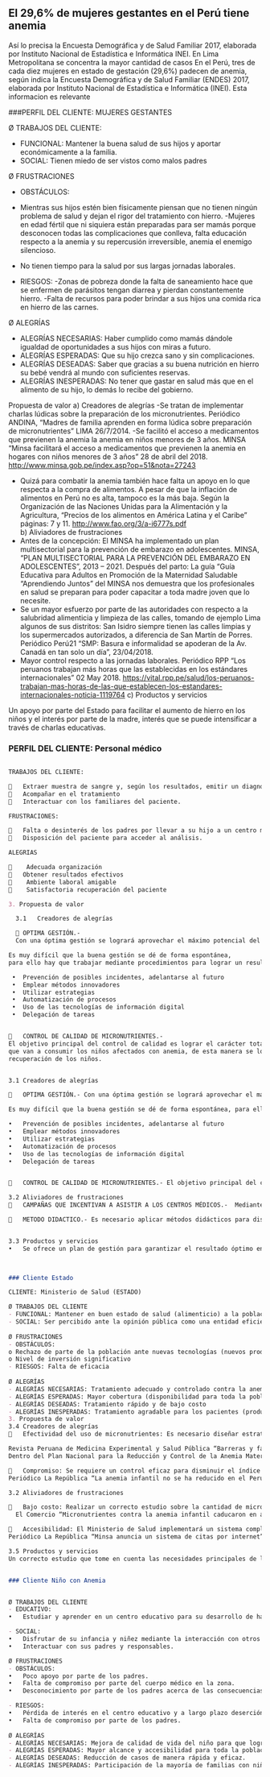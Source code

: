 ## El 29,6% de mujeres gestantes en el Perú tiene anemia
Así lo precisa la Encuesta Demográfica y de Salud Familiar 2017, elaborada por Instituto Nacional de Estadística e Informática INEI. En Lima Metropolitana se concentra la mayor cantidad de casos
En el Perú, tres de cada diez mujeres en estado de gestación (29,6%) padecen de anemia, según indica la Encuesta Demográfica y de Salud Familiar (ENDES) 2017, elaborada por Instituto Nacional de Estadística e Informática (INEI).
Esta informacion es relevante



###PERFIL DEL CLIENTE: MUJERES GESTANTES 

Ø TRABAJOS DEL CLIENTE: 
- FUNCIONAL: Mantener la buena salud de sus hijos y aportar económicamente a la familia.
- SOCIAL: Tienen miedo de ser vistos como malos padres

 
Ø FRUSTRACIONES
- OBSTÁCULOS:
- Mientras sus hijos estén bien físicamente piensan que no tienen ningún problema de salud y dejan el rigor del tratamiento con hierro.
-Mujeres en edad fértil que ni siquiera están preparadas para ser mamás porque desconocen todas las complicaciones que conlleva, falta educación respecto a la anemia y su repercusión irreversible, anemia el enemigo silencioso.
- No tienen tiempo para la salud por sus largas jornadas laborales.

- RIESGOS: 
-Zonas de pobreza donde la falta de saneamiento hace que se enfermen de parásitos tengan diarrea y pierdan constantemente hierro.
-Falta de recursos para poder brindar a sus hijos una comida rica en hierro de las carnes.
 
Ø ALEGRÍAS
- ALEGRÍAS NECESARIAS: Haber cumplido como mamás dándole igualdad de oportunidades a sus hijos con miras a futuro.
- ALEGRÍAS ESPERADAS: Que su hijo crezca sano y sin complicaciones.
- ALEGRÍAS DESEADAS: Saber que gracias a su buena nutrición en hierro su bebé vendrá al mundo con suficientes reservas.
- ALEGRÍAS INESPERADAS: No tener que gastar en salud más que en el alimento de su hijo, lo demás lo recibe del gobierno.


Propuesta de valor
a)	Creadores de alegrías
-Se tratan de implementar charlas lúdicas sobre la preparación de los micronutrientes. Periódico ANDINA, “Madres de familia aprenden en forma lúdica sobre preparación de micronutrientes” LIMA 26/7/2014.
-Se facilitó el acceso a medicamentos que previenen la anemia la anemia en niños menores de 3 años. MINSA “Minsa facilitará el acceso a medicamentos que previenen la anemia en hogares con niños menores de 3 años” 28 de abril del 2018. http://www.minsa.gob.pe/index.asp?op=51&nota=27243  
- Quizá para combatir la anemia también hace falta un apoyo en lo que respecta a la compra de alimentos. A pesar de que la inflación de alimentos en Perú no es alta, tampoco es la más baja. Según la Organización de las Naciones Unidas para la Alimentación y la Agricultura, “Precios de los alimentos en América Latina y el Caribe” páginas: 7 y 11. http://www.fao.org/3/a-i6777s.pdf  
b)	Aliviadores de frustraciones
-	Antes de la concepción: El MINSA ha implementado un plan multisectorial para la prevención de embarazo en adolescentes. MINSA, “PLAN MULTISECTORIAL PARA LA PREVENCIÓN DEL EMBARAZO EN ADOLESCENTES”, 2013 – 2021. Después del parto: La guía “Guía Educativa para Adultos en Promoción de la Maternidad Saludable “Aprendiendo Juntos” del MINSA nos demuestra que los profesionales en salud se preparan para poder capacitar a toda madre joven que lo necesite.
-	Se un mayor esfuerzo por parte de las autoridades con respecto a la salubridad alimenticia y limpieza de las calles, tomando de ejemplo Lima algunos de sus distritos: San Isidro siempre tienen las calles limpias y los supermercados autorizados, a diferencia de San Martín de Porres. Periódico Perú21 “SMP: Basura e informalidad se apoderan de la Av. Canadá en tan solo un día”, 23/04/2018.
-	Mayor control respecto a las jornadas laborales. Periódico RPP “Los peruanos trabajan más horas que las establecidas en los estándares internacionales” 02 May 2018. https://vital.rpp.pe/salud/los-peruanos-trabajan-mas-horas-de-las-que-establecen-los-estandares-internacionales-noticia-1119764 
c)	Productos y servicios

Un apoyo por parte del Estado para facilitar el aumento de hierro en los niños y el interés por parte de la madre, interés que se puede intensificar a través de charlas educativas.



### PERFIL DEL CLIENTE: Personal médico


```markdown

TRABAJOS DEL CLIENTE:

	Extraer muestra de sangre y, según los resultados, emitir un diagnostico
	Acompañar en el tratamiento
	Interactuar con los familiares del paciente.

FRUSTRACIONES:

	Falta o desinterés de los padres por llevar a su hijo a un centro médico.
	Disposición del paciente para acceder al análisis.

ALEGRIAS

	 Adecuada organización
	Obtener resultados efectivos
	 Ambiente laboral amigable
	 Satisfactoria recuperación del paciente 

3. Propuesta de valor

  3.1	Creadores de alegrías

  	OPTIMA GESTIÓN.-  
  Con una óptima gestión se logrará aprovechar el máximo potencial del personal médico. 

Es muy difícil que la buena gestión se dé de forma espontánea,
para ello hay que trabajar mediante procedimientos para lograr un resultado ideal:

 •	Prevención de posibles incidentes, adelantarse al futuro  
 •	Emplear métodos innovadores 
 •	Utilizar estrategias 
 •	Automatización de procesos
 •	Uso de las tecnologías de información digital
 •	Delegación de tareas


	CONTROL DE CALIDAD DE MICRONUTRIENTES.-  
El objetivo principal del control de calidad es lograr el carácter total en los micronutrientes 
que van a consumir los niños afectados con anemia, de esta manera se logrará una satisfactoriar  
recuperación de los niños. 


3.1	Creadores de alegrías

	OPTIMA GESTIÓN.- Con una óptima gestión se logrará aprovechar el máximo potencial del personal médico. 

Es muy difícil que la buena gestión se dé de forma espontánea, para ello hay que trabajar mediante procedimientos para lograr un resultado ideal:

•	Prevención de posibles incidentes, adelantarse al futuro  
•	Emplear métodos innovadores 
•	Utilizar estrategias 
•	Automatización de procesos
•	Uso de las tecnologías de información digital
•	Delegación de tareas


	CONTROL DE CALIDAD DE MICRONUTRIENTES.- El objetivo principal del control de calidad es lograr el carácter total en los micronutrientes que van a consumir los niños afectados con anemia, de esta manera se logrará una satisfactoria recuperación de los niños. 

3.2	Aliviadores de frustraciones
	CAMPAÑAS QUE INCENTIVAN A ASISTIR A LOS CENTROS MÉDICOS.-  Mediante estas campañas se espera crear una cultura médica en las familias, así mismo dar a conocer la importancia de llevar a sus hijos a sus controles médicos, ya que de esta manera podrán evitar los efectos de la anemia.   

	METODO DIDACTICO.- Es necesario aplicar métodos didácticos para disuadir al niño de acceder a realizarse el análisis. Por ejemplo mediante situaciones lúdicas, motivar por medio de recompensas, etc.  


3.3	Productos y servicios
•	Se ofrece un plan de gestión para garantizar el resultado óptimo en las distintas áreas que involucra la problemática de anemia, esto se logrará planificando los diferentes procesos a realizar, además es necesaria la cooperación de las distintas instituciones públicas relacionadas a esta problemática. 


 
### Cliente Estado

CLIENTE: Ministerio de Salud (ESTADO)

Ø TRABAJOS DEL CLIENTE
- FUNCIONAL: Mantener en buen estado de salud (alimenticio) a la población, específicamente, bajar la prevalencia de anemia a nivel nacional y así reducir los gastos del fuerte impacto económico de la anemia en el Perú.
- SOCIAL: Ser percibido ante la opinión pública como una entidad eficiente y confiable
 
Ø FRUSTRACIONES
- OBSTÁCULOS:
o Rechazo de parte de la población ante nuevas tecnologías (nuevos productos o servicios)
o Nivel de inversión significativo
- RIESGOS: Falta de eficacia
 
Ø ALEGRÍAS
- ALEGRÍAS NECESARIAS: Tratamiento adecuado y controlado contra la anemia
- ALEGRÍAS ESPERADAS: Mayor cobertura (disponibilidad para toda la población)
- ALEGRÍAS DESEADAS: Tratamiento rápido y de bajo costo
- ALEGRÍAS INESPERADAS: Tratamiento agradable para los pacientes (productos de buen sabor, sesiones dinámicas, etc.)
3. Propuesta de valor
3.4	Creadores de alegrías
	Efectividad del uso de micronutrientes: Es necesario diseñar estrategias de promoción y educación con pertinencia cultural que permitan despejar las dudas y preocupaciones de la madre, la familia y la comunidad y deje en claro la importancia y los beneficios del consumo de micronutrientes en polvo (MNP).7 

Revista Peruana de Medicina Experimental y Salud Pública “Barreras y facilitadores a la suplementación con micronutrientes en polvo. Percepciones maternas y dinámica de los servicios de salud” vol.34 no.4 Lima oct. /dic. 2017.[Link](http://www.scielo.org.pe/scielo.php?script=sci_arttext&pid=S1726-46342017000400003 ) 
Dentro del Plan Nacional para la Reducción y Control de la Anemia Materno Infantil y la Desnutrición Crónica Infantil en el Perú: 2017-2021 se encuentran 15  intervenciones priorizadas que se tomaron en cuenta para diseñar las estrategias que se piensan tomar.

	Compromiso: Se requiere un control eficaz para disminuir el índice de anemia en el Perú; sin embargo,  la contraloría detectó que existe una ineficaz entrega de micronutrientes para niños menores de tres años, el personal del Minsa cumplió parcialmente con brindar consejería nutricional a las madres de familia y los establecimientos de salud solo cumplieron parcialmente con realizar exámenes de hemoglobina a los menores.8
Periódico La República “La anemia infantil no se ha reducido en el Perú, advierte la Contraloría” 11 Abril del 2017. [Link](https://larepublica.pe/sociedad/864324-la-anemia-infantil-no-se-ha-reducido-en-el-peru-advierte-la-contraloria) 

3.2 Aliviadores de frustraciones

	Bajo costo: Realizar un correcto estudio sobre la cantidad de micronutrientes que se requieran, esto debido al incidente que el periódico La República presentó “Micronutrientes contra la anemia infantil caducaron en almacenes”, donde se llega a la conclusión de que se han perdido 90 millones.9
  El Comercio “Micronutrientes contra la anemia infantil caducaron en almacenes”,07.05.2018. [Link](https://elcomercio.pe/peru/micronutrientes-anemia-infantil-caducaron-almacenes-noticia-518145) 

	Accesibilidad: El Ministerio de Salud implementará un sistema complementario de citas a través de la página web del sector, o mediante un aplicativo móvil gratuito. La Superintendencia Nacional de Salud (Susalud), en Breña,  constató que hubo un mejor flujo en las colas para la expedición de citas y verificó que esta vez había mayor difusión sobre el nuevo sistema de citas.10
Periódico La República “Minsa anuncia un sistema de citas por internet”  2 Mar 2018.[Link]( https://larepublica.pe/sociedad/1205198-minsa-anuncia-un-sistema-de-citas-por-internet )

3.5	Productos y servicios
Un correcto estudio que tome en cuenta las necesidades principales de las personas afectadas (personas con anemia, principalmente niños de 0-3 años), organización y compromiso por parte de las autoridades encargadas de la reducción en los índices de anemia (Minsa, MIDIS, alcaldes provinciales y distritales) para una buena distribución de los micronutrientes. Así como, facilitar el acceso a los padres a los servicios médicos (citas rápidas y tecnología de detección necesaria) para evitar que estos dejen de realizar el tratamiento


### Cliente Niño con Anemia


Ø TRABAJOS DEL CLIENTE
- EDUCATIVO:
•	Estudiar y aprender en un centro educativo para su desarrollo de habilidades.

- SOCIAL: 
•	Disfrutar de su infancia y niñez mediante la interacción con otros niños.
•	Interactuar con sus padres y responsables.

Ø FRUSTRACIONES
- OBSTÁCULOS:
•	Poco apoyo por parte de los padres.
•	Falta de compromiso por parte del cuerpo médico en la zona.
•	Desconocimiento por parte de los padres acerca de las consecuencias a largo plazo.

- RIESGOS: 
•	Pérdida de interés en el centro educativo y a largo plazo deserción.
•	Falta de compromiso por parte de los padres.
 
Ø ALEGRÍAS
- ALEGRÍAS NECESARIAS: Mejora de calidad de vida del niño para que logre una vida sana.
- ALEGRÍAS ESPERADAS: Mayor alcance y accesibilidad para toda la población.
- ALEGRÍAS DESEADAS: Reducción de casos de manera rápida y eficaz.
- ALEGRÍAS INESPERADAS: Participación de la mayoría de familias con niños que padecen anemia.
 
 



